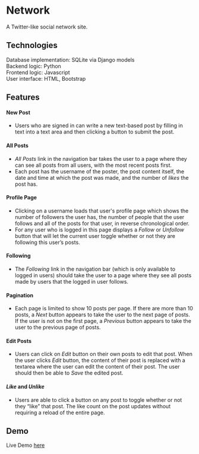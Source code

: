 # Network

A Twitter-like social network site.

## Technologies

Database implementation: SQLite via Django models  
Backend logic: Python   
Frontend logic: Javascript  
User interface: HTML, Bootstrap  


## Features

#### New Post
- Users who are signed in can write a new text-based post by filling in text into a text area and then clicking a button to submit the post.

#### All Posts
- *All Posts* link in the navigation bar takes the user to a page where they can see all posts from all users, with the most recent posts first.
- Each post has the username of the poster, the post content itself, the date and time at which the post was made, and the number of *likes* the post has.

#### Profile Page
- Clicking on a username loads that user's profile page which shows the number of followers the user has, the number of people that the user follows and all of the posts for that user, in reverse chronological order.
- For any user who is logged in this page displays a *Follow* or *Unfollow* button that will let the current user toggle whether or not they are following this user’s posts.

#### Following
- The *Following* link in the navigation bar (which is only available to logged in users) should take the user to a page where they see all posts made by users that the logged in user follows.

#### Pagination
- Each page is limited to show 10 posts per page. If there are more than 10 posts, a *Next* button appears to take the user to the next page of posts. If the user is not on the first page, a *Previous* button appears to take the user to the previous page of posts.

#### Edit Posts
- Users can click on *Edit* button on their own posts to edit that post. When the user clicks *Edit* button, the content of their post is replaced with a textarea where the user can edit the content of their post. The user should then be able to *Save* the edited post.

#### *Like* and *Unlike*
- Users are able to click a button on any post to toggle whether or not they “like” that post. The like count on the post updates without requiring a reload of the entire page.

## Demo

Live Demo [here](https://youtu.be/YryoBxNN09g)
